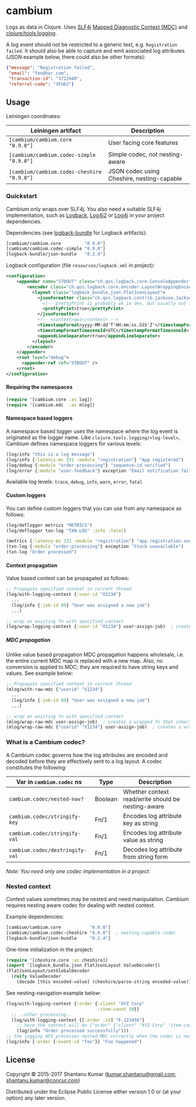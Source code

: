 # cambium

Logs as data in Clojure. Uses [SLF4j](http://www.slf4j.org/)
[Mapped Diagnostic Context (MDC)](http://www.slf4j.org/api/org/slf4j/MDC.html) and
[clojure/tools.logging](https://github.com/clojure/tools.logging).

A log event should not be restricted to a generic text, e.g. `Registration failed`. It should also be able to
capture and emit associated log attributes (JSON example below, there could also be other formats):

```json
{"message": "Registration failed",
 "email": "foo@bar.com",
 "transaction-id": "3722940",
 "referral-code": "3FG62"}
```


## Usage

Leiningen coordinates:

| Leiningen artifact                         | Description                                |
|--------------------------------------------|--------------------------------------------|
| `[cambium/cambium.core           "0.9.0"]` | User facing core features                  |
| `[cambium/cambium.codec-simple   "0.9.0"]` | Simple codec, not nesting-aware            |
| `[cambium/cambium.codec-cheshire "0.9.0"]` | JSON codec using Cheshire, nesting-capable |


### Quickstart

Cambium only wraps over SLF4j. You also need a suitable SLF4j implementation, such as
[Logback](http://logback.qos.ch/),
[Log4j2](https://logging.apache.org/log4j/2.x/) or
[Log4j](http://logging.apache.org/log4j/1.2/) in your project dependencies.

Dependencies (see [logback-bundle](https://github.com/kumarshantanu/logback-bundle) for Logback artifacts):

```clojure
[cambium/cambium.core         "0.9.0"]
[cambium/cambium.codec-simple "0.9.0"]
[logback-bundle/json-bundle   "0.2.4"]
```

Logback configuration (file `resources/logback.xml` in project):

```xml
<configuration>
    <appender name="STDOUT" class="ch.qos.logback.core.ConsoleAppender">
        <encoder class="ch.qos.logback.core.encoder.LayoutWrappingEncoder">
          <layout class="logback_bundle.json.FlatJsonLayout">
            <jsonFormatter class="ch.qos.logback.contrib.jackson.JacksonJsonFormatter">
              <!-- prettyPrint is probably ok in dev, but usually not ideal in production: -->
              <prettyPrint>true</prettyPrint>
            </jsonFormatter>
            <!-- <context>api</context> -->
            <timestampFormat>yyyy-MM-dd'T'HH:mm:ss.SSS'Z'</timestampFormat>
            <timestampFormatTimezoneId>UTC</timestampFormatTimezoneId>
            <appendLineSeparator>true</appendLineSeparator>
          </layout>
        </encoder>
    </appender>
    <root level="debug">
      <appender-ref ref="STDOUT" />
    </root>
</configuration>
```


#### Requiring the namespaces

```clojure
(require '[cambium.core :as log])
(require '[cambium.mdc  :as mlog])
```


#### Namespace based loggers

A namespace based logger uses the namespace where the log event is originated as the logger name.
Like `clojure.tools.logging/<log-level>`, Cambium defines namespace loggers for various levels:

```clojure
(log/info "this is a log message")                                          ; simple message logging
(log/info {:latency-ms 331 :module "registration"} "App registered")        ; context and message
(log/debug {:module "order-processing"} "sequence-id verified")
(log/error {:module "user-feedback"} exception "Email notification failed") ; context, exception and message
```

Available log levels: `trace`, `debug`, `info`, `warn`, `error`, `fatal`


#### Custom loggers

You can define custom loggers that you can use from any namespace as follows:

```clojure
(log/deflogger metrics "METRICS")
(log/deflogger txn-log "TXN-LOG" :info :fatal)

(metrics {:latency-ms 331 :module "registration"} "app.registration.success") ; context and message
(txn-log {:module "order-processing"} exception "Stock unavailable")          ; context, exception and message
(txn-log "Order processed")                                                   ; simple message logging
```


#### Context propagation

Value based context can be propagated as follows:

```clojure
;; Propagate specified context in current thread
(log/with-logging-context {:user-id "X1234"}
  ...
  (log/info {:job-id 89} "User was assigned a new job")
  ...)

;; wrap an existing fn with specified context
(log/wrap-logging-context {:user-id "X1234"} user-assign-job)  ; creates a wrapped fn inheriting specified context
```


##### MDC propagation

Unlike value based propagation MDC propagation happens wholesale, i.e. the entire current MDC map is replaced with a
new map. Also, no conversion is applied to MDC; they are required to have string keys and values. See example below:

```clojure
;; Propagate specified context in current thread
(mlog/with-raw-mdc {"userid" "X1234"}
  ...
  (log/info {:job-id 89} "User was assigned a new job")
  ...)

;; wrap an existing fn with specified context
(mlog/wrap-raw-mdc user-assign-job)  ; creates a wrapped fn that inherits current context
(mlog/wrap-raw-mdc {"userid" "X1234"} user-assign-job)  ; creates a wrapped fn that inherits specified context
```

### What is a Cambium codec?

A Cambium codec governs how the log attributes are encoded and decoded before they are effectively sent to a log
layout. A codec constitutes the following:

| Var in `cambium.codec` ns       | Type    | Description |
|---------------------------------|---------|-------------|
| `cambium.codec/nested-nav?`     | Boolean | Whether context read/write should be nesting-aware |
| `cambium.codec/stringify-key`   | Fn/1    | Encodes log attribute key as string                |
| `cambium.codec/stringify-val`   | Fn/1    | Encodes log attribute value as string              |
| `cambium.codec/destringify-val` | Fn/1    | Decodes log attribute from string form             |

_Note: You need only one codec implementation in a project._


### Nested context

Context values sometimes may be nested and need manipulation. Cambium requires nesting aware codec for dealing with
nested context.

Example dependencies:

```clojure
[cambium/cambium.core           "0.9.0"]
[cambium/cambium.codec-cheshire "0.9.0"]  ; nesting-capable codec
[logback-bundle/json-bundle     "0.2.4"]
```

One-time initialization in the project:

```clojure
(require '[cheshire.core :as cheshire])
(import '[logback_bundle.json FlatJsonLayout ValueDecoder])
(FlatJsonLayout/setGlobalDecoder
  (reify ValueDecoder
    (decode [this encoded-value] (cheshire/parse-string encoded-value))))
```

See nesting-navigation example below:

```clojure
(log/with-logging-context {:order {:client "XYZ Corp"
                                   :item-count 10}}
  ;; ..other processing..
  (log/with-logging-context {[:order :id] "F-123456"}
    ;; here the context will be {"order" {"client" "XYZ Corp" "item-count" 10 "id" "F-123456"}}
    (log/info "Order processed successfully")))
;; the logging API processes nested MDC correctly when the codec is nesting-capable
(log/info {:order {:event-id "foo"}} "Foo happened")
```

## License

Copyright © 2015-2017 Shantanu Kumar (kumar.shantanu@gmail.com, shantanu.kumar@concur.com)

Distributed under the Eclipse Public License either version 1.0 or (at
your option) any later version.
